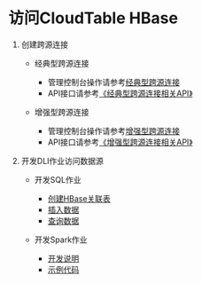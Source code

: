 # 访问CloudTable HBase<a name="dli_01_0429"></a>

1.  创建跨源连接
    -   经典型跨源连接
        -   管理控制台操作请参考[经典型跨源连接](经典型跨源连接.md)
        -   API接口请参考[《经典型跨源连接相关API》](https://support.huaweicloud.com/api-dli/dli_02_0144.html)

    -   增强型跨源连接
        -   管理控制台操作请参考[增强型跨源连接](增强型跨源连接.md)
        -   API接口请参考[《增强型跨源连接相关API》](https://support.huaweicloud.com/api-dli/dli_02_0187.html)

2.  开发DLI作业访问数据源
    -   开发SQL作业
        -   [创建HBase关联表](https://support.huaweicloud.com/sqlreference-dli/dli_08_0119.html)
        -   [插入数据](https://support.huaweicloud.com/sqlreference-dli/dli_08_0120.html)
        -   [查询数据](https://support.huaweicloud.com/sqlreference-dli/dli_08_0121.html)

    -   开发Spark作业
        -   [开发说明](https://support.huaweicloud.com/devg-dli/dli_09_0063.html)
        -   [示例代码](https://support.huaweicloud.com/devg-dli/dli_09_0062.html)



